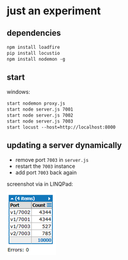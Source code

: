 just an experiment
==================

dependencies
------------

```
npm install loadfire
pip install locustio
npm install nodemon -g
```

start
-----

windows:

```
start nodemon proxy.js
start node server.js 7001
start node server.js 7002
start node server.js 7003
start locust --host=http://localhost:8000
```

updating a server dynamically
-----------------------------

- remove port `7003` in `server.js`
- restart the `7003` instance
- add port `7003` back again

screenshot via in LINQPad:

![](img/dynamic_update.png)
